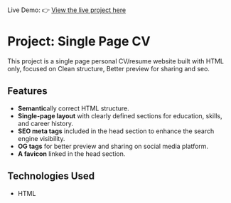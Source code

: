 Live Demo: 👉 [View the live project here](https://anu-techie.github.io/CV-single-page/)

# **Project:** Single Page CV
  This project is a single page personal CV/resume website built with HTML only, focused on Clean structure, Better preview for sharing and seo.
  
## Features
  - **Semantic**ally correct HTML structure.
  - **Single-page layout** with clearly defined sections for education, skills, and career history.
  - **SEO meta tags** included in the head section to enhance the search engine visibility.
  - **OG tags** for better preview and sharing on social media platform.
  - **A favicon** linked in the head section.

## Technologies Used
  - HTML
